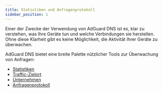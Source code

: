 ```yaml
---
title: Statistiken und Anfragenprotokoll
sidebar_position: 1
---
```


Einer der Zwecke der Verwendung von AdGuard DNS ist es, klar zu verstehen, was Ihre Geräte tun und welche Verbindungen sie herstellen. Ohne diese Klarheit gibt es keine Möglichkeit, die Aktivität Ihrer Geräte zu überwachen.

AdGuard DNS bietet eine breite Palette nützlicher Tools zur Überwachung von Anfragen:

- [Statistiken](/private-dns/statistics-and-log/statistics.md)
- [Traffic-Zielort](/private-dns/statistics-and-log/traffic-destination.md)
- [Unternehmen](/private-dns/statistics-and-log/companies.md)
- [Anfragenprotokoll](/private-dns/statistics-and-log/query-log.md)
